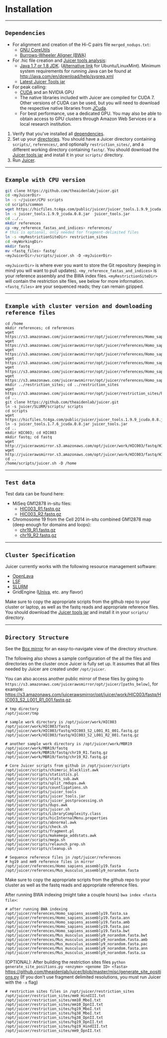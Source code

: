 # Installation

----

## `Dependencies`
* For alignment and creation of the Hi-C pairs file `merged_nodups.txt`:
   * [GNU CoreUtils](https://www.gnu.org/software/coreutils/manual/)
   * [Burrows-Wheeler Aligner (BWA)](http://bio-bwa.sourceforge.net/)
* For .hic file creation and [Juicer tools analysis](https://github.com/theaidenlab/juicer/wiki/Feature-Annotation): 
   * [Java 1.7 or 1.8 JDK](http://www.oracle.com/technetwork/java/javase/downloads/jdk8-downloads-2133151.html). 
([Alternative link](http://tecadmin.net/install-oracle-java-8-jdk-8-ubuntu-via-ppa/) for Ubuntu/LinuxMint).  Minimum system requirements for running Java can be found at http://java.com/en/download/help/sysreq.xml
   * [Latest Juicer Tools jar](https://github.com/theaidenlab/juicer/wiki/Download)
* For peak calling:
   * [CUDA](https://developer.nvidia.com/cuda-downloads) and an NVIDIA GPU
   * The native libraries included with Juicer are compiled for CUDA 7. Other versions of CUDA can be used, but you will need to download the respective native libraries from [JCuda](http://www.jcuda.org/downloads/downloads.html).
   * For best performance, use a dedicated GPU. You may also be able to obtain access to GPU clusters through Amazon Web Services or a local research institution.
1. Verify that you've installed all [dependencies](#dependencies).
2. Set up your [directories](#directory-structure). You should have a Juicer directory containing `scripts/`, `references/`, and optionally `restriction_sites/`, and a different working directory containing `fastq/`. You should download
the [Juicer tools jar](Download) and install it in your `scripts/` directory.
3. Run [Juicer](Usage).

----

## `Example with CPU version ` 
  ```bash
  git clone https://github.com/theaidenlab/juicer.git
  cd <myJuicerDir>
  ln -s ~/juicer/CPU scripts
  cd scripts/common
  wget https://hicfiles.tc4ga.com/public/juicer/juicer_tools.1.9.9_jcuda.0.8.jar
  ln -s juicer_tools.1.9.9_jcuda.0.8.jar  juicer_tools.jar
  cd ../..
  mkdir references
  cp <my_reference_fastas_and_indices> references/
  # this is optional, only needed for fragment-delimited files
  ln -s <myRestrictionSiteDir> restriction_sites
  cd <myWorkingDir>
  mkdir fastq
  mv <fastq_files> fastq/
  <myJuicerDir>/scripts/juicer.sh -D <myJuicerDir> 
```
`<myJuicerDir>` is where ever you want to store the Git repository (keeping in mind you will want to pull updates).  `<my_reference_fastas_and_indices>` is your reference assembly and the BWA index files. `<myRestrictionSiteDir>` will contain the restriction site files, see below for more information.  `<fastq_files>` are your sequenced reads; they can remain gzipped.

----
## `Example with cluster version and downloading reference files`
```
cd /home
mkdir references; cd references
wget https://s3.amazonaws.com/juicerawsmirror/opt/juicer/references/Homo_sapiens_assembly19.fasta
wget https://s3.amazonaws.com/juicerawsmirror/opt/juicer/references/Homo_sapiens_assembly19.fasta.amb
wget https://s3.amazonaws.com/juicerawsmirror/opt/juicer/references/Homo_sapiens_assembly19.fasta.ann
wget https://s3.amazonaws.com/juicerawsmirror/opt/juicer/references/Homo_sapiens_assembly19.fasta.bwt
wget https://s3.amazonaws.com/juicerawsmirror/opt/juicer/references/Homo_sapiens_assembly19.fasta.pac
wget https://s3.amazonaws.com/juicerawsmirror/opt/juicer/references/Homo_sapiens_assembly19.fasta.sa
mkdir ../restriction_sites; cd ../restriction_sites
wget https://s3.amazonaws.com/juicerawsmirror/opt/juicer/restriction_sites/hg19_MboI.txt
cd ..
git clone https://github.com/theaidenlab/juicer.git
ln -s juicer/SLURM/scripts/ scripts
cd scripts
wget https://hicfiles.tc4ga.com/public/juicer/juicer_tools.1.9.9_jcuda.0.8.jar
ln -s juicer_tools.1.7.6_jcuda.0.8.jar juicer_tools.jar
cd ..
mkdir HIC003; cd HIC003
mkdir fastq; cd fastq
wget http://juicerawsmirror.s3.amazonaws.com/opt/juicer/work/HIC003/fastq/HIC003_S2_L001_R1_001.fastq.gz
wget http://juicerawsmirror.s3.amazonaws.com/opt/juicer/work/HIC003/fastq/HIC003_S2_L001_R2_001.fastq.gz
cd ..
/home/scripts/juicer.sh -D /home
```

----

## `Test data`
Test data can be found here:
* MiSeq GM12878 in-situ files:
    * [HIC003_R1.fastq.gz](http://juicerawsmirror.s3.amazonaws.com/opt/juicer/work/HIC003/fastq/HIC003_S2_L001_R1_001.fastq.gz)
    * [HIC003_R2.fastq.gz](http://juicerawsmirror.s3.amazonaws.com/opt/juicer/work/HIC003/fastq/HIC003_S2_L001_R2_001.fastq.gz)
* Chromosome 19 from the Cell 2014 in-situ combined GM12878 map (deep enough for domains and loops): 
   * [chr19_R1.fastq.gz](http://juicerawsmirror.s3.amazonaws.com/opt/juicer/work/MBR19/fastq/chr19_R1.fastq.gz) 
   * [chr19_R2.fastq.gz](http://juicerawsmirror.s3.amazonaws.com/opt/juicer/work/MBR19/fastq/chr19_R2.fastq.gz)


----

## `Cluster Specification`
Juicer currently works with the following resource management software:
* [OpenLava](http://www.openlava.org/)
* [LSF](http://www-03.ibm.com/systems/services/platformcomputing/lsf.html)
* [SLURM](http://slurm.schedmd.com/download.html)
* GridEngine ([Univa](http://www.univa.com/), etc. any flavor)

Make sure to copy the appropriate scripts from the github repo to your cluster or laptop, as well as the fastq reads and appropriate reference files.  You should download the [Juicer tools jar](Download) and install it in your `scripts/` directory.

----
## `Directory Structure` 
See the [Box mirror](https://bcm.box.com/v/juicerawsmirror) for an easy-to-navigate view of the directory structure. 

The following also shows a sample configuration of the all the files and directories on the cluster once Juicer is fully set up. It assumes that all files needed by Juicer are created under `/opt/juicer`. 

You can also access another public mirror of these files by going to `https://s3.amazonaws.com/juicerawsmirror/opt/juicer/[paths_below]`, for example: https://s3.amazonaws.com/juicerawsmirror/opt/juicer/work/HIC003/fastq/HIC003_S2_L001_R1_001.fastq.gz.
```
# tmp directory
/opt/juicer/tmp

# sample work directory is /opt/juicer/work/HIC003
/opt/juicer/work/HIC003/fastq
/opt/juicer/work/HIC003/fastq/HIC003_S2_L001_R1_001.fastq.gz
/opt/juicer/work/HIC003/fastq/HIC003_S2_L001_R2_001.fastq.gz

# another sample work directory is /opt/juicer/work/MBR19
/opt/juicer/work/MBR19/fastq
/opt/juicer/work/MBR19/fastq/chr19_R1.fastq.gz
/opt/juicer/work/MBR19/fastq/chr19_R2.fastq.gz

# Core Juicer scripts from github in /opt/juicer/scripts
/opt/juicer/scripts/chimeric_blacklist.awk
/opt/juicer/scripts/statistics.pl
/opt/juicer/scripts/stats_sub.awk
/opt/juicer/scripts/split_rmdups.awk
/opt/juicer/scripts/countligations.sh
/opt/juicer/scripts/juicer_tools
/opt/juicer/scripts/juicer_tools.jar
/opt/juicer/scripts/juicer_postprocessing.sh
/opt/juicer/scripts/dups.awk
/opt/juicer/scripts/juicer.sh
/opt/juicer/scripts/LibraryComplexity.class
/opt/juicer/scripts/hicInternalMenu.properties
/opt/juicer/scripts/abnormal.awk
/opt/juicer/scripts/check.sh
/opt/juicer/scripts/fragment.pl
/opt/juicer/scripts/makemega_addstats.awk
/opt/juicer/scripts/mega.sh
/opt/juicer/scripts/relaunch_prep.sh
/opt/juicer/scripts/cleanup.sh

# Sequence reference files in /opt/juicer/references
# hg19 and mm9 reference files in mirror
/opt/juicer/references/Homo_sapiens_assembly19.fasta
/opt/juicer/references/Mus_musculus_assembly9_norandom.fasta
```

Make sure to copy the appropriate scripts from the github repo to your cluster as well as the fastq reads and appropriate reference files.

After running BWA indexing (might take a couple hours) `bwa index <fasta file>`:
```
# after running BWA indexing
/opt/juicer/references/Homo_sapiens_assembly19.fasta.sa
/opt/juicer/references/Homo_sapiens_assembly19.fasta.ann
/opt/juicer/references/Homo_sapiens_assembly19.fasta.amb
/opt/juicer/references/Homo_sapiens_assembly19.fasta.pac
/opt/juicer/references/Homo_sapiens_assembly19.fasta.bwt
/opt/juicer/references/Mus_musculus_assembly9_norandom.fasta.bwt
/opt/juicer/references/Mus_musculus_assembly9_norandom.fasta.amb
/opt/juicer/references/Mus_musculus_assembly9_norandom.fasta.pac
/opt/juicer/references/Mus_musculus_assembly9_norandom.fasta.ann
/opt/juicer/references/Mus_musculus_assembly9_norandom.fasta.sa
```
(OPTIONAL): After building the restriction sites files `python generate_site_positions.py <enzyme> <genome ID> <fasta>`
https://github.com/theaidenlab/juicer/blob/master/misc/generate_site_positions.py
(If you don't use fragment delimited resolutions, you must run Juicer with the `-x` flag)
```
# restriction sites files in /opt/juicer/restriction_sites
/opt/juicer/restriction_sites/mm9_HindIII.txt
/opt/juicer/restriction_sites/mm10_MboI.txt
/opt/juicer/restriction_sites/mm10_DpnII.txt
/opt/juicer/restriction_sites/hg19_MboI.txt
/opt/juicer/restriction_sites/hg38_MboI.txt
/opt/juicer/restriction_sites/hg38_DpnII.txt
/opt/juicer/restriction_sites/hg19_DpnII.txt
/opt/juicer/restriction_sites/hg19_HindIII.txt
/opt/juicer/restriction_sites/mm9_DpnII.txt
```
